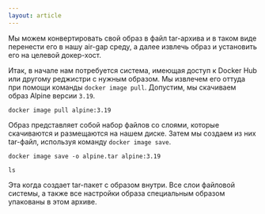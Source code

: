```yaml
---
layout: article
---
```

Мы можем конвертировать свой образ в файл tar-архива и в таком виде перенести его в нашу air-gap среду, а далее извлечь образ и установить его на целевой докер-хост.

Итак, в начале нам потребуется система, имеющая доступ к Docker Hub или другому реджистри с нужным образом. Мы извлечем его оттуда при помощи команды `docker image pull`. Допустим, мы скачиваем образ Alpine версии `3.19`. 

```
docker image pull alpine:3.19
```

Образ представляет собой набор файлов со слоями, которые скачиваются и размещаются на нашем диске. Затем мы создаем из них tar-файл, используя команду `docker image save`.

```
docker image save -o alpine.tar alpine:3.19
```

```
ls
```

Эта когда создает tar-пакет с образом внутри. Все слои файловой системы, а также все настройки образа специальным образом упакованы в этом архиве.

